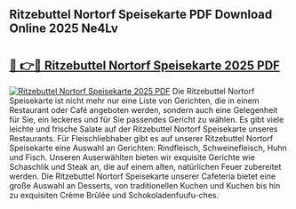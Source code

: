 ## Ritzebuttel Nortorf Speisekarte PDF Download Online 2025 Ne4Lv

# <h2><a href="http://gc5dzd.nevu.top/?p=Ritzebuttel+Nortorf+Speisekarte">🔗 👉🔴 Ritzebuttel Nortorf Speisekarte 2025 PDF</a></h2>

[![Ritzebuttel Nortorf Speisekarte 2025 PDF](https://i.imgur.com/dBaPXMq.png)](http://gc5dzd.nevu.top/?p=Ritzebuttel+Nortorf+Speisekarte)
Die Ritzebuttel Nortorf Speisekarte ist nicht mehr nur eine Liste von Gerichten, die in einem Restaurant oder Café angeboten werden, sondern auch eine Gelegenheit für Sie, ein leckeres und für Sie passendes Gericht zu wählen. Es gibt viele leichte und frische Salate auf der Ritzebuttel Nortorf Speisekarte unseres Restaurants. Für Fleischliebhaber gibt es auf unserer Ritzebuttel Nortorf Speisekarte eine Auswahl an Gerichten: Rindfleisch, Schweinefleisch, Huhn und Fisch. Unseren Auserwählten bieten wir exquisite Gerichte wie Schaschlik und Steak an, die auf einem alten, natürlichen Feuer zubereitet werden. Die Ritzebuttel Nortorf Speisekarte unserer Cafeteria bietet eine große Auswahl an Desserts, von traditionellen Kuchen und Kuchen bis hin zu exquisiten Crème Brûlée und Schokoladenfuufu-ches.
